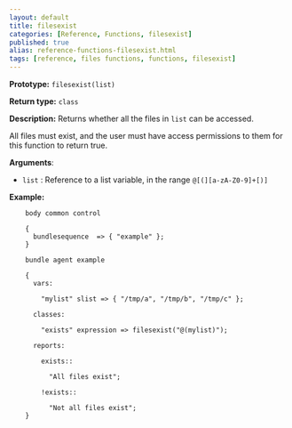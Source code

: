 ```yaml
---
layout: default
title: filesexist
categories: [Reference, Functions, filesexist]
published: true
alias: reference-functions-filesexist.html
tags: [reference, files functions, functions, filesexist]
---
```


**Prototype:** `filesexist(list)`

**Return type:** `class`

**Description:** Returns whether all the files in `list` can be accessed.

All files must exist, and the user must have access permissions to them for 
this function to return true.

**Arguments**:

* `list` : Reference to a list variable, in the range
`@[(][a-zA-Z0-9]+[)]`

**Example:**

```cf3
    body common control

    {
      bundlesequence  => { "example" };
    }

    bundle agent example

    {     
      vars:

        "mylist" slist => { "/tmp/a", "/tmp/b", "/tmp/c" };

      classes:

        "exists" expression => filesexist("@(mylist)");

      reports:

        exists::

          "All files exist";

        !exists::

          "Not all files exist";
    }
```
